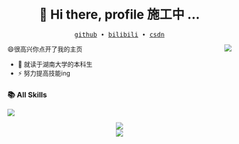 <h1 align="center"> 👋 Hi there, profile 施工中 ... </h3>

<p align="center">
  <samp>
    <a href="https://github.com/RubiaCx">github</a> ∙ 
    <a href="https://space.bilibili.com/1819812">bilibili</a> ∙
    <a href="https://blog.csdn.net/RubiaC">csdn</a>
  </samp>
</p>

<img align="right" src="https://github-readme-stats.vercel.app/api?username=RubiaCx&show_icons=true&theme=dark&count_private=true" />


😄很高兴你点开了我的主页

- 🔭 就读于湖南大学的本科生
- ⚡ 努力提高技能ing


### 📚 All Skills

![](https://skillicons.dev/icons?perline=15&i=github,git,stackoverflow,vercel,vscode,idea,vim,js,ts,html,css,c,c++,python,java,vue,mysql,md,linux,bash,docker)



<!-- 统计访问次数 -->
<!-- ![Visitor Count](https://profile-counter.glitch.me/RubiaCx/count.svg) -->


<!-- 贪吃蛇代码贡献图 -->
<div align="center"><img src="https://cdn.jsdelivr.net/gh/sun0225SUN/sun0225SUN/contribution-snake/github-contribution-grid-snake.svg" /></div>

<!--
**RubiaCx/RubiaCx** is a ✨ _special_ ✨ repository because its `README.md` (this file) appears on your GitHub profile.

Here are some ideas to get you started:

- 🔭 I’m currently working on ...
- 🌱 I’m currently learning ...
- 👯 I’m looking to collaborate on ...
- 🤔 I’m looking for help with ...
- 💬 Ask me about ...
- 📫 How to reach me: ...
- 😄 Pronouns: ...
- ⚡ Fun fact: ...
-->


<!-- ![](https://github-readme-stats.vercel.app/api/top-langs/?username=RubiaCx&theme=dark&layout=compact) -->

<div align="center"> <img src="https://github-profile-trophy.vercel.app/?username=RubiaCx" /> </div>
